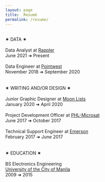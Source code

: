 ```yaml
---
layout: page
title:  Resumé
permalink: /resume/
---
```

<br>✷ DATA ✷
<br>
<br>Data Analyst at <a href="https://www.rappler.com" target="_blank">Rappler</a>
<br>June 2021 ➜ Present
<br>
<br>Data Engineer at <a href="https://pointwest.com.ph" target="_blank">Pointwest</a>
<br>November 2018 ➜ September 2020
<br><br><br>
✷ WRITING AND/OR DESIGN ✷
<br>
<br>Junior Graphic Designer at <a href="https://moonlists.com" target="_blank">Moon Lists</a>
<br>January 2020 ➜ April 2020
<br>
<br>Project Development Officer at <a href="https://phl-microsat.upd.edu.ph" target="_blank">PHL-Microsat</a>
<br>June 2017 ➜ October 2017
<br>
<br>Technical Support Engineer at <a href="https://www.emerson.com" target="_blank">Emerson</a>
<br>February 2017 ➜ June 2017
<br><br><br>
✷ EDUCATION ✷
<br>
<br>BS Electronics Engineering
<br><a href="https://plm.edu.ph" target="_blank">University of the City of Manila</a>
<br>2009 ➜ 2015
